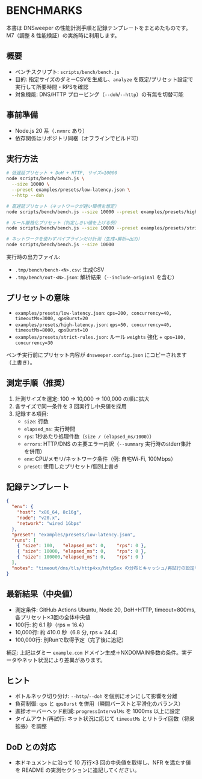 # BENCHMARKS

本書は DNSweeper の性能計測手順と記録テンプレートをまとめたものです。M7（調整 & 性能検証）の実施時に利用します。

## 概要
- ベンチスクリプト: `scripts/bench/bench.js`
- 目的: 指定サイズのダミーCSVを生成し、`analyze` を既定/プリセット設定で実行して所要時間・RPSを確認
- 対象機能: DNS/HTTP プロービング（`--doh`/`--http`）の有無を切替可能

## 事前準備
- Node.js 20 系（`.nvmrc` あり）
- 依存関係はリポジトリ同梱（オフラインでビルド可）

## 実行方法
```sh
# 低遅延プリセット + DoH + HTTP, サイズ=10000
node scripts/bench/bench.js \
  --size 10000 \
  --preset examples/presets/low-latency.json \
  --http --doh

# 高遅延プリセット（ネットワークが遅い環境を想定）
node scripts/bench/bench.js --size 10000 --preset examples/presets/high-latency.json --http --doh

# ルール厳格化プリセット（判定しきい値を上げる例）
node scripts/bench/bench.js --size 10000 --preset examples/presets/strict-rules.json --http --doh

# ネットワークを使わずパイプラインだけ計測（生成→解析→出力）
node scripts/bench/bench.js --size 10000
```

実行時の出力ファイル:
- `.tmp/bench/bench-<N>.csv`: 生成CSV
- `.tmp/bench/out-<N>.json`: 解析結果（`--include-original` を含む）

## プリセットの意味
- `examples/presets/low-latency.json`: `qps=200, concurrency=40, timeoutMs=3000, qpsBurst=20`
- `examples/presets/high-latency.json`: `qps=50, concurrency=40, timeoutMs=8000, qpsBurst=10`
- `examples/presets/strict-rules.json`: ルール `weights` 強化 + `qps=100, concurrency=30`

ベンチ実行前にプリセット内容が `dnsweeper.config.json` にコピーされます（上書き）。

## 測定手順（推奨）
1. 計測サイズを選定: 100 → 10,000 → 100,000 の順に拡大
2. 各サイズで同一条件を 3 回実行し中央値を採用
3. 記録する項目:
   - `size`: 行数
   - `elapsed_ms`: 実行時間
   - `rps`: 1秒あたり処理件数（`size / (elapsed_ms/1000)`）
   - `errors`: HTTP/DNS の主要エラー内訳（`--summary` 実行時のstderr集計を併用）
   - `env`: CPU/メモリ/ネットワーク条件（例: 自宅Wi-Fi, 100Mbps）
   - `preset`: 使用したプリセット/個別上書き

## 記録テンプレート
```json
{
  "env": {
    "host": "x86_64, 8c16g",
    "node": "v20.x",
    "network": "wired 1Gbps"
  },
  "preset": "examples/presets/low-latency.json",
  "runs": [
    { "size": 100,   "elapsed_ms": 0,    "rps": 0 },
    { "size": 10000, "elapsed_ms": 0,    "rps": 0 },
    { "size": 100000,"elapsed_ms": 0,    "rps": 0 }
  ],
  "notes": "timeout/dns/tls/http4xx/http5xx の分布とキャッシュ/再試行の設定を明記"
}
```

## 最新結果（中央値）
- 測定条件: GitHub Actions Ubuntu, Node 20, DoH+HTTP, timeout=800ms, 各プリセット×3回の全体中央値
- 100行: 約 6.1 秒（rps ≈ 16.4）
- 10,000行: 約 410.0 秒（6.8 分, rps ≈ 24.4）
- 100,000行: 別Runで取得予定（完了後に追記）

補足: 上記はダミー `example.com` ドメイン生成＋NXDOMAIN多数の条件。実データやネット状況により差異があります。

## ヒント
- ボトルネック切り分け: `--http`/`--doh` を個別にオンにして影響を分離
- 負荷制御: `qps` と `qpsBurst` を併用（瞬間バーストと平滑化のバランス）
- 進捗オーバーヘッド削減: `progressIntervalMs` を 1000ms 以上に設定
- タイムアウト/再試行: ネット状況に応じて `timeoutMs` とリトライ回数（将来拡張）を調整

## DoD との対応
- 本ドキュメントに沿って 10 万行×3 回の中央値を取得し、NFR を満たす値を README の実測セクションに追記してください。
